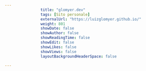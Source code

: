 ---
                title: "glomyer.dev"
                tags: [Sito personale]
                externalUrl: "https://luizglomyer.github.io/"
                weight: 801
                showDate: false
                showAuthor: false
                showReadingTime: false
                showEdit: false
                showLikes: false
                showViews: false
                layoutBackgroundHeaderSpace: false
                ---

